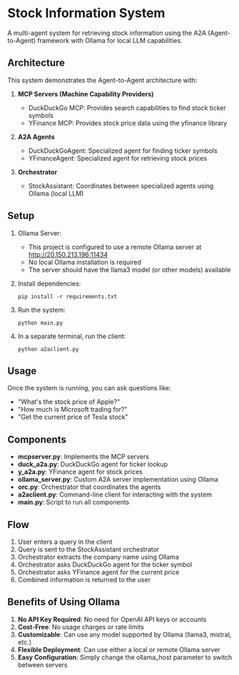 # Stock Information System

A multi-agent system for retrieving stock information using the A2A (Agent-to-Agent) framework with Ollama for local LLM capabilities.

## Architecture

This system demonstrates the Agent-to-Agent architecture with:

1. **MCP Servers (Machine Capability Providers)**
   - DuckDuckGo MCP: Provides search capabilities to find stock ticker symbols
   - YFinance MCP: Provides stock price data using the yfinance library

2. **A2A Agents**
   - DuckDuckGoAgent: Specialized agent for finding ticker symbols
   - YFinanceAgent: Specialized agent for retrieving stock prices

3. **Orchestrator**
   - StockAssistant: Coordinates between specialized agents using Ollama (local LLM)

## Setup

1. Ollama Server:
   - This project is configured to use a remote Ollama server at http://20.150.213.196:11434
   - No local Ollama installation is required
   - The server should have the llama3 model (or other models) available

2. Install dependencies:
   ```
   pip install -r requirements.txt
   ```

3. Run the system:
   ```
   python main.py
   ```

4. In a separate terminal, run the client:
   ```
   python a2aclient.py
   ```

## Usage

Once the system is running, you can ask questions like:
- "What's the stock price of Apple?"
- "How much is Microsoft trading for?"
- "Get the current price of Tesla stock"

## Components

- **mcpserver.py**: Implements the MCP servers
- **duck_a2a.py**: DuckDuckGo agent for ticker lookup
- **y_a2a.py**: YFinance agent for stock prices
- **ollama_server.py**: Custom A2A server implementation using Ollama
- **orc.py**: Orchestrator that coordinates the agents
- **a2aclient.py**: Command-line client for interacting with the system
- **main.py**: Script to run all components

## Flow

1. User enters a query in the client
2. Query is sent to the StockAssistant orchestrator
3. Orchestrator extracts the company name using Ollama
4. Orchestrator asks DuckDuckGo agent for the ticker symbol
5. Orchestrator asks YFinance agent for the current price
6. Combined information is returned to the user

## Benefits of Using Ollama

1. **No API Key Required**: No need for OpenAI API keys or accounts
2. **Cost-Free**: No usage charges or rate limits
3. **Customizable**: Can use any model supported by Ollama (llama3, mistral, etc.)
4. **Flexible Deployment**: Can use either a local or remote Ollama server
5. **Easy Configuration**: Simply change the ollama_host parameter to switch between servers
